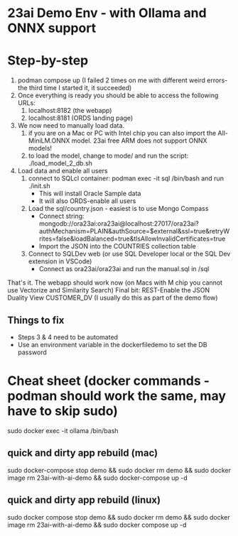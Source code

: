 # 23ai Demo Env - with Ollama and ONNX support


# Step-by-step


1. podman compose up (I failed 2 times on me with different weird errors-the third time I started it, it succeeded)
2. Once everything is ready you should be able to access the following URLs:
   1. localhost:8182 (the webapp)
   2. localhost:8181 (ORDS landing page)
3. We now need to manually load data.
   1. if you are on a Mac or PC with Intel chip you can also import the All-MiniLM.ONNX model. 23ai free ARM does not support ONNX models!
   2. to load the model, change to mode/ and run the script: ./load_model_2_db.sh
4. Load data and enable all users
   1. connect to SQLcl container: podman exec -it sql /bin/bash and run ./init.sh
      - This will install Oracle Sample data 
      - It will also ORDS-enable all users
   2. Load the sql/country.json - easiest is to use Mongo Compass
      - Connect string: mongodb://ora23ai:ora23ai@localhost:27017/ora23ai?authMechanism=PLAIN&authSource=$external&ssl=true&retryWrites=false&loadBalanced=true&tlsAllowInvalidCertificates=true
      - Import the JSON into the COUNTRIES collection table
   3. Connect to SQLDev web (or use SQL Developer local or the SQL Dev extension in VSCode)
      - Connect as ora23ai/ora23ai and run the manual.sql in /sql

That's it. The webapp should work now (on Macs with M chip you cannot use Vectorize and Similarity Search)
Final bit: REST-Enable the JSON Duality View CUSTOMER_DV (I usually do this as part of the demo flow)


## Things to fix
- Steps 3 & 4 need to be automated
- Use an environment variable in the dockerfiledemo to set the DB password



# Cheat sheet (docker commands - podman should work the same, may have to skip sudo)

sudo docker exec -it ollama /bin/bash

## quick and dirty app rebuild (mac)
sudo docker-compose stop demo && sudo docker rm demo && sudo docker image rm 23ai-with-ai-demo && sudo docker-compose up -d 

## quick and dirty app rebuild (linux)
sudo docker compose stop demo && sudo docker rm demo && sudo docker image rm 23ai-with-ai-demo && sudo docker compose up -d 